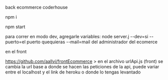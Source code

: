 back ecommerce coderhouse

npm i

npm start


para correr en modo dev, agregarle variables: node server.j --dev=si --puerto=el puerto quequieras --mail=mail del administrador del ecomerce

en el front

https://github.com/aallvi/frontEcommerce   > en el archivo urlApi.js (front) se cambia la url base a donde se hacen las peticiones de la api, puede variar entre el localhost y el link de heroku o donde lo tengas levantado